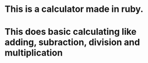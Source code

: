 # This is a calculator made in ruby.
# This does basic calculating like adding, subraction, division and multiplication
